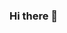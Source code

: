 ### Hi there 👋

<!--
**CalebL11/CalebL11** is a ✨ _special_ ✨ repository because its `README.md` (this file) appears on your GitHub profile.

Here are some ideas to get you started:

- 🔭 I’m currently working on nothing
- 🌱 I’m currently learning HTML/CSS
- 👯 I’m looking to collaborate on nothing
- 🤔 I’m looking for help with not anything yet
- 💬 Ask me about ...
- 📫 How to reach me: ...
- 😄 Pronouns: ...
- ⚡ Fun fact: ...
-->
